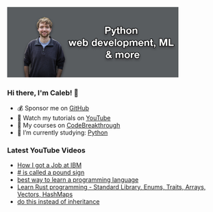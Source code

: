 <img src="github-cover-photo-my-face.jpg" width="400px" />

### Hi there, I'm Caleb! 🍛

- 💰 Sponsor me on [GitHub](https://github.com/sponsors/CalebCurry)
- 🎥 Watch my tutorials on [YouTube](https://www.youtube.com/calebthevideomaker2)
- 📗 My courses on [CodeBreakthrough](https://www.codebreakthrough.com)
- 🤔 I’m currently studying: [Python](https://www.youtube.com/watch?v=s3IvdkCq2_c&t=4254s)

### Latest YouTube Videos
<!-- YOUTUBE:START -->
- [How I got a Job at IBM](https://www.youtube.com/watch?v=5ugcgswenn4)
- [# is called a pound sign](https://www.youtube.com/watch?v=baSUNLu_jQ4)
- [best way to learn a programming language](https://www.youtube.com/watch?v=wW0DRlHWyis)
- [Learn Rust programming - Standard Library, Enums, Traits, Arrays, Vectors, HashMaps](https://www.youtube.com/watch?v=XCUOvO1sqIE)
- [do this instead of inheritance](https://www.youtube.com/watch?v=bffL82VoO7A)
<!-- YOUTUBE:END -->
